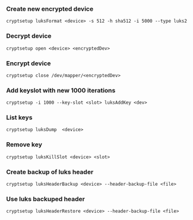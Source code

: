 ### Create new encrypted device
```
cryptsetup luksFormat <device> -s 512 -h sha512 -i 5000 --type luks2
```

### Decrypt device
```
cryptsetup open <device> <encryptedDev>
```

### Encrypt device
```
cryptsetup close /dev/mapper/<encryptedDev>
```

### Add keyslot with new 1000 iterations
```
cryptsetup -i 1000 --key-slot <slot> luksAddKey <dev>
```

### List keys
```
cryptsetup luksDump  <device>
```

### Remove key
```
cryptsetup luksKillSlot <device> <slot>
```

### Create backup of luks header
```
cryptsetup luksHeaderBackup <device> --header-backup-file <file>
```

### Use luks backuped header
```
cryptsetup luksHeaderRestore <device> --header-backup-file <file>
```

